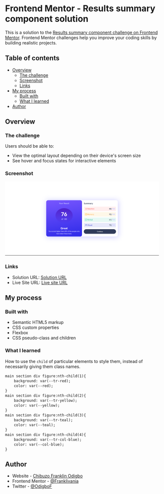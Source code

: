 # Frontend Mentor - Results summary component solution

This is a solution to the [Results summary component challenge on Frontend Mentor](https://www.frontendmentor.io/challenges/results-summary-component-CE_K6s0maV). Frontend Mentor challenges help you improve your coding skills by building realistic projects.

## Table of contents

- [Overview](#overview)
  - [The challenge](#the-challenge)
  - [Screenshot](#screenshot)
  - [Links](#links)
- [My process](#my-process)
  - [Built with](#built-with)
  - [What I learned](#what-i-learned)
- [Author](#author)
## Overview

### The challenge

Users should be able to:

- View the optimal layout depending on their device's screen size
- See hover and focus states for interactive elements

### Screenshot

![](./screenshot.png)
### Links

- Solution URL: [Solution URL](https://franklivania-result-summary-component.netlify.app/)
- Live Site URL: [Live site URL](https://franklivania-result-summary-component.netlify.app/)

## My process

### Built with

- Semantic HTML5 markup
- CSS custom properties
- Flexbox
- CSS pseudo-class and children

### What I learned

How to use the `child` of particular elements to style them, instead of necessarily giving them class names.

```
main section div figure:nth-child(1){
    background: var(--tr-red);
    color: var(--red);
}
main section div figure:nth-child(2){
    background: var(--tr-yellow);
    color: var(--yellow);
}
main section div figure:nth-child(3){
    background: var(--tr-teal);
    color: var(--teal);
}
main section div figure:nth-child(4){
    background: var(--tr-col-blue);
    color: var(--col-blue);
}
```

## Author

- Website - [Chibuzo Franklin Odigbo](https://github.com/Franklivania)
- Frontend Mentor - [@Franklivania](https://www.frontendmentor.io/profile/Franklivania)
- Twitter - [@OdigboF](https://www.twitter.com/OdigboF)
